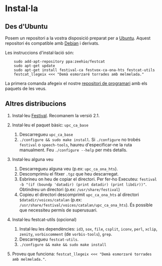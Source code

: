 # Instal·la
## Des d'Ubuntu

Posem un repositori a la vostra disposició preparat per a [Ubuntu](http://www.ubuntu.com).
Aquest repositori és compatible amb [Debian](http://www.debian.org) i derivats.

Les instruccions d'instal·lació són:

        sudo add-apt-repository ppa:zeehio/festcat
        sudo apt-get update
        sudo apt-get install festival-ca festvox-ca-ona-hts festcat-utils
        festcat_llegeix <<< "Demà esmorzaré torrades amb melmelada."

La primera comanda afegeix el nostre [repositori de programari](https://launchpad.net/~zeehio/+archive/festcat)
amb els paquets de les veus.

## Altres distribucions

1. Instal·leu [Festival](http://www.cstr.ed.ac.uk/projects/festival/). Recomanem la versió 2.1.
2. Instal·leu el paquet bàsic: `upc_ca_base`
   1. Descarregueu `upc_ca_base`
   2. `./configure && sudo make install`. Si `./configure` no trobés `festival` o `speech-tools`, haureu d'especificar-ne la ruta
manualment. Feu `./configure --help` per més detalls.

3. Instal·leu alguna veu
   1. Descarregueu alguna veu (p.ex: `upc_ca_ona_hts`).
   2. Descomprimiu el fitxer `.tgz` que heu descarregat.
   3. Esbrineu on heu de copiar el directori. Per fer-ho Executeu: `festival -b "(if (boundp 'datadir) (print datadir) (print libdir))"`. Obtindreu un directori (p.ex: `/usr/share/festival`)
   4. Copieu el directori descomprimit `upc_ca_ona_hts` al directori `$datadir/voices/catalan` (p.ex: `/usr/share/festival/voices/catalan/upc_ca_ona_hts`). És possible que necessiteu permís de superusuari.
4. Instal·leu festcat-utils (opcional)
   1. Instal·leu les dependències: `id3`, `sox`, `file`, `csplit`, `iconv`, `perl`, `xclip`, `zenity`, `vorbiscomment` (de `vorbis-tools`), `grep`.
   2. Descarregueu `festcat-utils`.
   3. `./configure && make && sudo make install`
5. Proveu que funciona: `festcat_llegeix <<< "Demà esmorzaré torrades amb melmelada."`.

